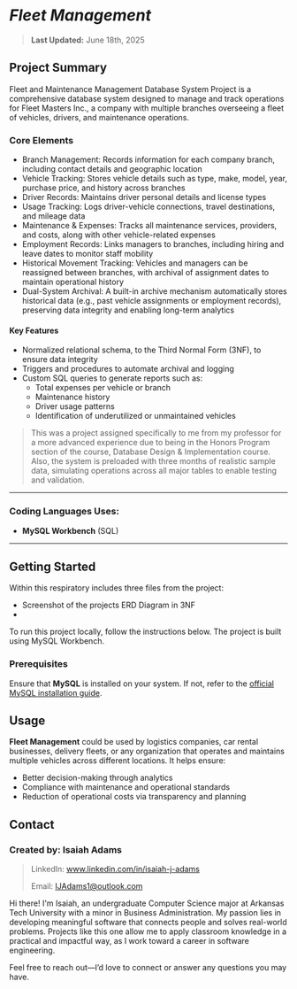 # _**Fleet Management**_
> **Last Updated:** June 18th, 2025

## Project Summary
Fleet and Maintenance Management Database System Project is a comprehensive database system designed to manage and track operations for Fleet Masters Inc., a company with multiple branches overseeing a fleet of vehicles, drivers, and maintenance operations. 

### Core Elements
- Branch Management: Records information for each company branch, including contact details and geographic location
- Vehicle Tracking: Stores vehicle details such as type, make, model, year, purchase price, and history across branches
- Driver Records: Maintains driver personal details and license types
- Usage Tracking: Logs driver-vehicle connections, travel destinations, and mileage data
- Maintenance & Expenses: Tracks all maintenance services, providers, and costs, along with other vehicle-related expenses
- Employment Records: Links managers to branches, including hiring and leave dates to monitor staff mobility
- Historical Movement Tracking: Vehicles and managers can be reassigned between branches, with archival of assignment dates to maintain operational history
- Dual-System Archival: A built-in archive mechanism automatically stores historical data (e.g., past vehicle assignments or employment records), preserving data integrity and enabling long-term analytics
  
#### Key Features
- Normalized relational schema, to the Third Normal Form (3NF), to ensure data integrity
- Triggers and procedures to automate archival and logging
- Custom SQL queries to generate reports such as:
  - Total expenses per vehicle or branch
  - Maintenance history
  - Driver usage patterns
  - Identification of underutilized or unmaintained vehicles

> This was a project assigned specifically to me from my professor for a more advanced experience due to being in the Honors Program section of the course, Database Design & Implementation course. Also, the system is preloaded with three months of realistic sample data, simulating operations across all major tables to enable testing and validation.

---

### Coding Languages Uses:
- **MySQL Workbench** (SQL)

---

## Getting Started
Within this respiratory includes three files from the project:
- Screenshot of the projects ERD Diagram in 3NF
- 
To run this project locally, follow the instructions below. The project is built using MySQL Workbench.

### Prerequisites
Ensure that **MySQL** is installed on your system. If not, refer to the [official MySQL installation guide](https://www.mysql.com/downloads/).

## Usage 
**Fleet Management** could be used by logistics companies, car rental businesses, delivery fleets, or any organization that operates and maintains multiple vehicles across different locations. It helps ensure:
- Better decision-making through analytics
- Compliance with maintenance and operational standards
- Reduction of operational costs via transparency and planning

## Contact
### Created by: Isaiah Adams
>LinkedIn: www.linkedin.com/in/isaiah-j-adams
>
>Email: IJAdams1@outlook.com

Hi there! I'm Isaiah, an undergraduate Computer Science major at Arkansas Tech University with a minor in Business Administration. My passion lies in developing meaningful software that connects people and solves real-world problems. Projects like this one allow me to apply classroom knowledge in a practical and impactful way, as I work toward a career in software engineering.

Feel free to reach out—I’d love to connect or answer any questions you may have.
